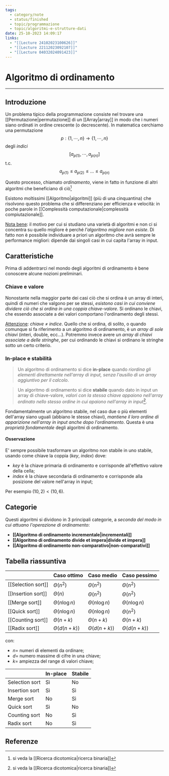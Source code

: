 ```yaml
---
tags:
  - category/note
  - status/finished
  - topic/programmazione
  - topic/algoritmi-e-strutture-dati
date: 25-10-2023 14:09:17
links:
  - "[[Lecture 24102023100626]]"
  - "[[Lecture 22112023092107]]"
  - "[[Lecture 04032024091423]]"
---
```

# Algoritmo di ordinamento
---
## Introduzione
Un problema tipico della programmazione consiste nel trovare una [[Permutazione|permutazione]] di un [[Array|array]] in modo che i numeri siano ordinati in ordine crescente (o decrescente).
In matematica cerchiamo una permutazione
$$p: \{1, \cdots, n\} \to \{1, \cdots, n\}$$
degli _indici_
$$[a_{p(1)}, \cdots, a_{p(n)}]$$
t.c.
$$a_{p(1)} \leq a_{p(2)} \leq ... \leq a_{p(n)}$$

Questo processo, chiamato _ordinamento_, viene in fatto in funzione di altri algoritmi che beneficiano di ciò[^1]

Esistono moltissimi [[Algoritmo|algoritmi]] (più di una cinquantina) che risolvono questo problema che si differenziano per efficienza e velocità: in poche parole in [[Complessità computazionale|complessità compiutazionale]].

<u>Nota bene</u>: il motivo per cui si studiano una varietà di algoritmi e non ci si concentra su quello migliore è perché _l'algoritmo migliore non esiste_. Di fatto non è possibile individuare a priori un algoritmo che avrà sempre le performance migliori: dipende dai singoli casi in cui capita l'array in input.

## Caratteristiche
Prima di addentrarci nel mondo degli algoritmi di ordinamento è bene conoscere alcune nozioni preliminari.

### Chiave e valore
Nonostante nella maggior parte dei casi ciò che si ordina è un array di interi, quindi di numeri che valgono per se stessi, _esistono casi in cui conviene dividere ciò che si ordina in una coppia chiave-valore_. Si ordinano le chiavi, che essendo associate a dei valori comportano l'ordinamento degli stessi.

<u>Attenzione</u>: _chiave $\neq$ indice_. Quello che si ordina, di solito, o quando comunque si fa riferimento a un algoritmo di ordinamento, è un _array di sole chiavi_ (interi, double, ecc...). Potremmo invece avere un _array di chiavi associate a delle stringhe_, per cui ordinando le chiavi si ordinano le stringhe sotto un certo criterio.

### In-place e stabilità
> Un algoritmo di ordinamento si dice **in-place** quando _riordina gli elementi direttamente nell'array di input, senza l'ausilio di un array aggiuntivo per il calcolo_.

> Un algoritmo di ordinamento si dice **stabile** quando dato in input un array di chiave-valore, _valori con la stessa chiave appaiono nell'array ordinato nello stesso ordine in cui apaiono nell'array in input_[^1].

Fondamentalmente un algoritmo stabile, nel caso due o più elementi dell'array siano uguali (abbiano le stesse chiavi), _mantiene il loro ordine di apparizione nell'array in input anche dopo l'ordinamento_. Questa è una _proprietà fondamentale_ degli algoritmi di ordinamento.

#### Osservazione
E' sempre possibile trasformare un algoritmo non stabile in uno stabile, usando come chiave la coppia (_key_, _index_) dove:
- _key_ è la chiave primaria di ordinamento e corrisponde all'effettivo valore della cella;
- _index_ è la chiave secondaria di ordinamento e corrisponde alla posizione del valore nell'array in input;

Per esempio $(10, 2) < (10, 6)$.

## Categorie
Questi algoritmi si dividono in 3 principali categorie, a _seconda del modo in cui attuano l'operazione di ordinamento_:
- **[[Algoritmo di ordinamento incrementale|incrementali]]**
- **[[Algoritmo di ordinamento divide et impera|divide et impera]]**
- **[[Algoritmo di ordinamento non-comparativo|non-comparativi]]**

## Tabella riassuntiva

|                    | Caso ottimo         | Caso medio          | Caso pessimo        |
| ------------------ | ------------------- | ------------------- | ------------------- |
| [[Selection sort]] | $\Theta(n^{2})$     | $\Theta(n^{2})$     | $\Theta(n^{2})$     |
| [[Insertion sort]] | $\Theta(n)$         | $\Theta(n^{2})$     | $\Theta(n^{2})$     |
| [[Merge sort]]     | $\Theta(n \log{n})$ | $\Theta(n \log{n})$ | $\Theta(n \log{n})$ |
| [[Quick sort]]     | $\Theta(n \log{n})$ | $\Theta(n \log{n})$ | $\Theta(n^{2})$     |
| [[Counting sort]]  | $\Theta(n + k)$     | $\Theta(n + k)$     | $\Theta(n + k)$     |
| [[Radix sort]]     | $\Theta(d(n + k))$  | $\Theta(d(n + k))$  | $\Theta(d(n + k))$  |

con:
- $n =$ numeri di elementi da ordinare;
- $d =$ numero massime di cifre in una chiave;
- $k =$ ampiezza del range di valori chiave;

|                | In-place | Stabile |
| -------------- | -------- | ------- |
| Selection sort | Sì       | No      |
| Insertion sort | Sì       | Sì      |
| Merge sort     | No       | Sì      |
| Quick sort     | Sì       | No      |
| Counting sort  | No       | Sì      |
| Radix sort     | No       | Sì      |

## Referenze
[^1]: si veda la [[Ricerca dicotomica|ricerca binaria]]
[^2]: è una definizione che ha più senso nel caso degli [[Tabella hash|hashmap]]